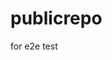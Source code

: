 # publicrepo
for e2e test













































































































































































































































































































































































































































































































































































































































































































































































































































































































































































































































































































































































































































































































































































































































































































































































































































































































































































































































































































































































































































































































































































































































































































































































































































































































































































































































































